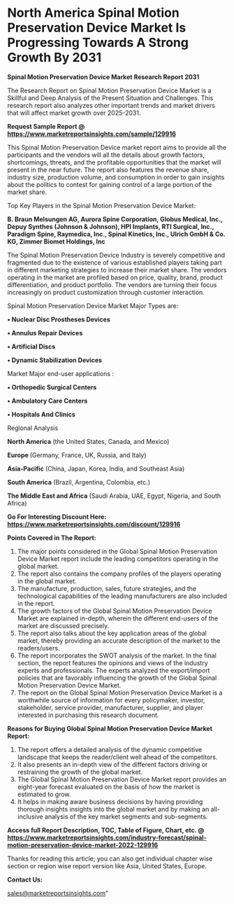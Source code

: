 # North America Spinal Motion Preservation Device Market Is Progressing Towards A Strong Growth By 2031

<strong>Spinal Motion Preservation Device Market Research Report 2031</strong>

The Research Report on Spinal Motion Preservation Device Market is a Skillful and Deep Analysis of the Present Situation and Challenges. This research report also analyzes other important trends and market drivers that will affect market growth over 2025-2031.

<strong>Request Sample Report @ <a href=https://www.marketreportsinsights.com/sample/129916>https://www.marketreportsinsights.com/sample/129916</a></strong>

This Spinal Motion Preservation Device market report aims to provide all the participants and the vendors will all the details about growth factors, shortcomings, threats, and the profitable opportunities that the market will present in the near future. The report also features the revenue share, industry size, production volume, and consumption in order to gain insights about the politics to contest for gaining control of a large portion of the market share.

Top Key Players in the Spinal Motion Preservation Device Market:

<strong>B. Braun Melsungen AG, Aurora Spine Corporation, Globus Medical, Inc., Depuy Synthes (Johnson & Johnson), HPI Implants, RTI Surgical, Inc., Paradigm Spine, Raymedica, Inc., Spinal Kinetics, Inc., Ulrich GmbH & Co. KG, Zimmer Biomet Holdings, Inc</strong>

The Spinal Motion Preservation Device Industry is severely competitive and fragmented due to the existence of various established players taking part in different marketing strategies to increase their market share. The vendors operating in the market are profiled based on price, quality, brand, product differentiation, and product portfolio. The vendors are turning their focus increasingly on product customization through customer interaction.

Spinal Motion Preservation Device Market Major Types are:

<strong>• Nuclear Disc Prostheses Devices

• Annulus Repair Devices

• Artificial Discs

• Dynamic Stabilization Devices</strong>

Market Major end-user applications :

<strong>• Orthopedic Surgical Centers

• Ambulatory Care Centers

• Hospitals And Clinics</strong>

Regional Analysis

</u><strong><b>North America</b></strong> (the United States, Canada, and Mexico)

<strong><b>Europe </b></strong>(Germany, France, UK, Russia, and Italy)

<strong><b>Asia-Pacific</b></strong> (China, Japan, Korea, India, and Southeast Asia)

<strong><b>South America</b></strong> (Brazil, Argentina, Colombia, etc.)

<strong><b>The Middle East and Africa</b></strong> (Saudi Arabia, UAE, Egypt, Nigeria, and South Africa)

<strong>Go For Interesting Discount Here: <a href=https://www.marketreportsinsights.com/discount/129916>https://www.marketreportsinsights.com/discount/129916</a></strong>

<strong>Points Covered in The Report:</strong>
<ol>
  <li>The major points considered in the Global Spinal Motion Preservation Device Market report include the leading competitors operating in the global market.</li>
  <li>The report also contains the company profiles of the players operating in the global market.</li>
  <li>The manufacture, production, sales, future strategies, and the technological capabilities of the leading manufacturers are also included in the report.</li>
  <li>The growth factors of the Global Spinal Motion Preservation Device Market are explained in-depth, wherein the different end-users of the market are discussed precisely.</li>
  <li>The report also talks about the key application areas of the global market, thereby providing an accurate description of the market to the readers/users.</li>
  <li>The report incorporates the SWOT analysis of the market. In the final section, the report features the opinions and views of the industry experts and professionals. The experts analyzed the export/import policies that are favorably influencing the growth of the Global Spinal Motion Preservation Device Market.</li>
  <li>The report on the Global Spinal Motion Preservation Device Market is a worthwhile source of information for every policymaker, investor, stakeholder, service provider, manufacturer, supplier, and player interested in purchasing this research document.</li>
</ol>
<strong>Reasons for Buying Global Spinal Motion Preservation Device Market Report:</strong>

<ol>
  <li>The report offers a detailed analysis of the dynamic competitive landscape that keeps the reader/client well ahead of the competitors.</li>
  <li>It also presents an in-depth view of the different factors driving or restraining the growth of the global market.</li>
  <li>The Global Spinal Motion Preservation Device Market report provides an eight-year forecast evaluated on the basis of how the market is estimated to grow.</li>
  <li>It helps in making aware business decisions by having providing thorough insights insights into the global market and by making an all-inclusive analysis of the key market segments and sub-segments.</li>
</ol>
<strong>Access full Report Description, TOC, Table of Figure, Chart, etc. @ <a href=https://www.marketreportsinsights.com/industry-forecast/spinal-motion-preservation-device-market-2022-129916>https://www.marketreportsinsights.com/industry-forecast/spinal-motion-preservation-device-market-2022-129916</a></strong>


Thanks for reading this article; you can also get individual chapter wise section or region wise report version like Asia, United States, Europe.

<strong>Contact Us:</strong>

sales@marketreportsinsights.com"
